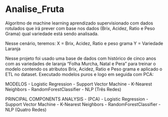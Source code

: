 # Analise_Fruta

Algoritmo de machine learning aprendizado supervisionado com dados rotulados que irá prever com base nos dados (Brix, Acidez, Ratio e Peso Grama) qual variedade está sendo analisada. 
 
Nesse cenário, teremos: 
X = Brix, Acidez, Ratio e peso grama 
Y = Variedade Laranja 


Nesse projeto foi usado uma base de dados com histórico de cinco anos com as variedades de laranja “Folha Murcha, Natal e Pera” para treinar o modelo contendo os atributos Brix, Acidez, Ratio e Peso grama e aplicado o ETL no dataset. Executado modelos puros e logo em seguida com PCA:  
 
MODELOS - Logistic Regression - Support Vector Machine - K-Nearest Neighbors - RandomForestClassifier - NLP (Três Redes) 
 
PRINCIPAL COMPONENTS ANALYSIS - (PCA) - Logistic Regression - Support Vector Machine - K-Nearest Neighbors - RandomForestClassifier - NLP (Quatro Redes)
